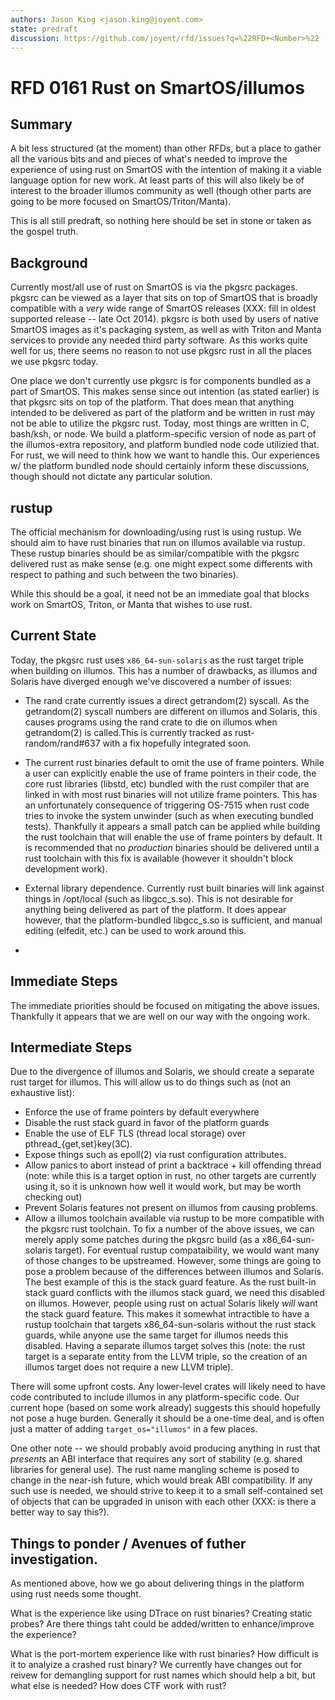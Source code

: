 ```yaml
---
authors: Jason King <jason.king@joyent.com>
state: predraft
discussion: https://github.com/joyent/rfd/issues?q=%22RFD+<Number>%22
---
```


<!--
    This Source Code Form is subject to the terms of the Mozilla Public
    License, v. 2.0. If a copy of the MPL was not distributed with this
    file, You can obtain one at http://mozilla.org/MPL/2.0/.
-->

<!--
    Copyright (c) 2019, Joyent, Inc.
-->

# RFD 0161 Rust on SmartOS/illumos

## Summary

A bit less structured (at the moment) than other RFDs, but a place to
gather all the various bits and and pieces of what's needed to improve the
experience of using rust on SmartOS with the intention of making it a
viable language option for new work.  At least parts of this will
also likely be of interest to the broader illumos community as well (though other parts are going to be more focused on SmartOS/Triton/Manta).

This is all still predraft, so nothing here should be set in stone or
taken as the gospel truth.

## Background

Currently most/all use of rust on SmartOS is via the pkgsrc packages.
pkgsrc can be viewed as a layer that sits on top of SmartOS that is
broadly compatible with a _very_ wide range of SmartOS releases (XXX:
fill in oldest supported release -- late Oct 2014).  pkgsrc is both used
by users of native SmartOS images as it's packaging system, as well as with
Triton and Manta services to provide any needed third party software.
As this works quite well for us, there seems no reason to not use pkgsrc
rust in all the places we use pkgsrc today.

One place we don't currently use pkgsrc is for components bundled as a
part of SmartOS.  This makes sense since out intention (as stated earlier)
is that pkgsrc sits on top of the platform.  That does mean that anything
intended to be delivered as part of the platform and be written in rust
may not be able to utilize the pkgsrc rust.  Today, most things are written
in C, bash/ksh, or node.  We build a platform-specific version of node as
part of the illumos-extra repository, and platform bundled node code
utilizied that.  For rust, we will need to think how we want to handle this.
Our experiences w/ the platform bundled node should certainly inform these
discussions, though should not dictate any particular solution.

## rustup

The official mechanism for downloading/using rust is using rustup.  We
should aim to have rust binaries that run on illumos available via rustup.
These rustup binaries should be as similar/compatible with the pkgsrc
delivered rust as make sense (e.g. one might expect some differents with
respect to pathing and such between the two binaries).

While this should be a goal, it need not be an immediate goal that blocks
work on SmartOS, Triton, or Manta that wishes to use rust.

## Current State

Today, the pkgsrc rust uses `x86_64-sun-solaris` as the rust target triple
when building on illumos.  This has a number of drawbacks, as illumos and
Solaris have diverged enough we've discovered a number of issues:

- The rand crate currently issues a direct getrandom(2) syscall.  As the getrandom(2) syscall numbers are different on illumos and Solaris, this causes programs using the rand crate to die on illumos when getrandom(2) is called.This is currently tracked as rust-random/rand#637 with a fix hopefully integrated soon.

- The current rust binaries default to omit the use of frame pointers.  While a user can explicitly enable the use of frame pointers in their code, the core rust libraries (libstd, etc) bundled with the rust compiler that are linked in with most rust binaries will not utilize frame pointers.  This has an unfortunately consequence of triggering OS-7515 when rust code tries to invoke the system unwinder (such as when executing bundled tests).  Thankfully it appears a small patch can be applied while building the rust toolchain that will enable the use of frame pointers by default.  It is recommended that no _production_ binaries should be delivered until a rust toolchain with this fix is available (however it shouldn't block development work).

- External library dependence.  Currently rust built binaries will link against things in /opt/local (such as libgcc_s.so).  This is not desirable for anything being delivered as part of the platform.  It does appear however, that the platform-bundled libgcc_s.so is sufficient, and manual editing (elfedit, etc.) can be used to work around this.
-
## Immediate Steps

The immediate priorities should be focused on mitigating the above issues.  Thankfully it appears that we are well on our way with the ongoing work.

## Intermediate Steps

Due to the divergence of illumos and Solaris, we should create a separate rust target for illumos.  This will allow us to do things such as (not an exhaustive list):
- Enforce the use of frame pointers by default everywhere
- Disable the rust stack guard in favor of the platform guards
- Enable the use of ELF TLS (thread local storage) over pthread_{get,set}key(3C).
- Expose things such as epoll(2) via rust configuration attributes.
- Allow panics to abort instead of print a backtrace + kill offending thread (note: while this is a target option in rust, no other targets are currently using it, so it is unknown how well it would work, but may be worth checking out)
- Prevent Solaris features not present on illumos from causing problems.
- Allow a illumos toolchain available via rustup to be more compatible with the pkgsrc rust toolchain.  To fix a number of the above issues, we can merely apply some patches during the pkgsrc build (as a x86_64-sun-solaris target).  For eventual rustup compataibility, we would want many of those changes to be upstreamed.  However, some things are going to pose a problem because of the differences between illumos and Solaris.  The best example of this is the stack guard feature.  As the rust built-in stack guard conflicts with the illumos stack guard, we need this disabled on illumos.  However, people using rust on actual Solaris likely _will_ want the stack guard feature.  This makes it somewhat intractible to have a rustup toolchain that targets x86_64-sun-solaris without the rust stack guards, while anyone use the same target for illumos needs this disabled.  Having a separate illumos target solves this (note: the rust target is a separate entity from the LLVM triple, so the creation of an illumos target does not require a new LLVM triple).

There will some upfront costs.  Any lower-level crates will likely need to have code contributed to include illumos in any platform-specific code.  Our current hope (based on some work already) suggests this should hopefully not pose a huge burden.  Generally it should be a one-time deal, and is often just a matter of adding `target_os="illumos"` in a few places.

One other note -- we should probably avoid producing anything in rust that _presents_ an ABI interface that requires any sort of stability (e.g. shared libraries for general use).  The rust name mangling scheme is posed to change in the near-ish future, which would break ABI compatibility.  If any such use is needed, we should strive to keep it to a small self-contained set of objects that can be upgraded in unison with each other (XXX: is there a better way to say this?).

## Things to ponder / Avenues of futher investigation.

As mentioned above, how we go about delivering things in the platform using rust needs some thought.

What is the experience like using DTrace on rust binaries?  Creating static probes?  Are there things taht could be added/written to enhance/improve the experience?

What is the port-mortem experience like with rust binaries?  How difficult is it to analyize a crashed rust binary?  We currently have changes out for reivew for demangling support for rust names which should help a bit, but what else is needed?  How does CTF work with rust?
